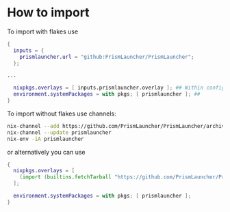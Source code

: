 # How to import

To import with flakes use

```nix
{
  inputs = {
    prismlauncher.url = "github:PrismLauncher/PrismLauncher";
  };

...

  nixpkgs.overlays = [ inputs.prismlauncher.overlay ]; ## Within configuration.nix
  environment.systemPackages = with pkgs; [ prismlauncher ]; ##
}
```

To import without flakes use channels:

```sh
nix-channel --add https://github.com/PrismLauncher/PrismLauncher/archive/master.tar.gz prismlauncher
nix-channel --update prismlauncher
nix-env -iA prismlauncher
```

or alternatively you can use

```nix
{
  nixpkgs.overlays = [
    (import (builtins.fetchTarball "https://github.com/PrismLauncher/PrismLauncher/archive/develop.tar.gz")).overlay
  ];

  environment.systemPackages = with pkgs; [ prismlauncher ];
}
```
